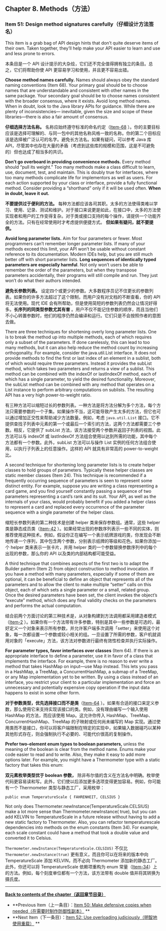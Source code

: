 ## Chapter 8. Methods（方法）

### Item 51: Design method signatures carefully（仔细设计方法签名）

This item is a grab bag of API design hints that don’t quite deserve items of their own. Taken together, they’ll help
make your API easier to learn and use and less prone to errors.

本条目是一个 API 设计提示的大杂烩，它们还不完全值得拥有独立的条目。总之，它们将帮助你使 API 更容易学习和使用，并且更不容易出错。

**Choose method names carefully.** Names should always obey the standard naming conventions (Item 68). Your primary goal
should be to choose names that are understandable and consistent with other names in the same package. Your secondary
goal should be to choose names consistent with the broader consensus, where it exists. Avoid long method names. When in
doubt, look to the Java library APIs for guidance. While there are plenty of inconsistencies— inevitable, given the size
and scope of these libraries—there is also a fair amount of consensus.

**仔细选择方法名称。**
名称应始终遵守标准的命名约定（[Item-68](../Chapter-9/Chapter-9-Item-68-Adhere-to-generally-accepted-naming-conventions.md)
）。你的主要目标应该是选择可理解的、与同一包中的其他名称风格一致的名称。你的第二个目标应该是选择被广泛认可的名字。避免长方法名。如果有疑问，可以参考
Java 库 API，尽管其中也存在大量的矛盾（考虑到这些库的规模和范围，这是不可避免的）但也达成了相当多的共识。

**Don’t go overboard in providing convenience methods.** Every method should “pull its weight.” Too many methods make a
class difficult to learn, use, document, test, and maintain. This is doubly true for interfaces, where too many methods
complicate life for implementors as well as users. For each action supported by your class or interface, provide a fully
functional method. Consider providing a “shorthand” only if it will be used often. **When in doubt, leave it out.**

**不要提供过于便利的方法。**
每种方法都应该各司其职。太多的方法使得类难以学习、使用、记录、测试和维护。对于接口来说更是如此，在接口中，太多的方法使实现者和用户的工作变得复杂。对于类或接口支持的每个操作，请提供一个功能齐全的方法。只有在经常使用时才考虑提供便捷方式。
**但如果有疑问，就不要提供。**

**Avoid long parameter lists.** Aim for four parameters or fewer. Most programmers can’t remember longer parameter
lists. If many of your methods exceed this limit, your API won’t be usable without constant reference to its
documentation. Modern IDEs help, but you are still much better off with short parameter lists. **Long sequences of
identically typed parameters are especially harmful**. Not only won’t users be able to remember the order of the
parameters, but when they transpose parameters accidentally, their programs will still compile and run. They just won’t
do what their authors intended.

**避免长参数列表。** 设定四个或更少的参数。大多数程序员记不住更长的参数列表。如果你的许多方法超过了这个限制，而用户没有对文档的不断查看，你的
API 将无法使用。现代 IDE 会有所帮助，但是使用简短的参数列表仍然会让情况好得多。**长序列的同类型参数尤其有害**
。用户不仅不能记住参数的顺序，而且当他们不小心转置参数时，他们的程序仍然会编译和运行。它们只是不会按照作者的意图去做。

There are three techniques for shortening overly long parameter lists. One is to break the method up into multiple
methods, each of which requires only a subset of the parameters. If done carelessly, this can lead to too many methods,
but it can also help reduce the method count by increasing orthogonality. For example, consider the java.util.List
interface. It does not provide methods to find the first or last index of an element in a sublist, both of which would
require three parameters. Instead it provides the subList method, which takes two parameters and returns a view of a
sublist. This method can be combined with the indexOf or lastIndexOf method, each of which has a single parameter, to
yield the desired functionality. Moreover, the subList method can be combined with any method that operates on a List
instance to perform arbitrary computations on sublists. The resulting API has a very high power-to-weight ratio.

有三种方法可以缩短过长的参数列表。一种方法是将方法分解为多个方法，每个方法只需要参数的一个子集。如果操作不当，这可能导致产生太多的方法，但它也可以通过增加正交性来帮助减少方法数量。例如，考虑
`java.util.List` 接口。它不提供查找子列表中元素的第一个或最后一个索引的方法，这两个方法都需要三个参数。相反，它提供了
subList 方法，该方法接受两个参数并返回子列表的视图。此方法可以与 indexOf 或 lastIndexOf
方法组合使用以达到所需的功能，其中每个方法都有一个参数。此外，subList 方法可以与操作 List 实例的任何方法组合使用，以执行子列表上的任意操作。这样的
API 就具有非常高的 power-to-weight 比。

A second technique for shortening long parameter lists is to create helper classes to hold groups of parameters.
Typically these helper classes are static member classes (Item 24). This technique is recommended if a frequently
occurring sequence of parameters is seen to represent some distinct entity. For example, suppose you are writing a class
representing a card game, and you find yourself constantly passing a sequence of two parameters representing a card’s
rank and its suit. Your API, as well as the internals of your class, would probably benefit if you added a helper class
to represent a card and replaced every occurrence of the parameter sequence with a single parameter of the helper class.

缩短长参数列表的第二种技术是创建 helper 类来保存参数组。通常，这些 helper
类是静态成员类（[Item-42](../Chapter-7/Chapter-7-Item-42-Prefer-lambdas-to-anonymous-classes.md)
）。如果经常出现的参数序列表示一些不同的实体，则推荐使用这种技术。例如，假设你正在编写一个表示纸牌游戏的类，你发现会不断地传递一个序列，其中包含两个参数，分别表示纸牌的等级和花色。如果你添加一个
helper 类来表示一张卡片，并用 helper 类的一个参数替换参数序列中的每个出现的参数，那么你的 API 以及类的内部结构都可能受益。

A third technique that combines aspects of the first two is to adapt the Builder pattern (Item 2) from object
construction to method invocation. If you have a method with many parameters, especially if some of them are optional,
it can be beneficial to define an object that represents all of the parameters and to allow the client to make multiple
“setter” calls on this object, each of which sets a single parameter or a small, related group. Once the desired
parameters have been set, the client invokes the object’s “execute” method, which does any final validity checks on the
parameters and performs the actual computation.

结合前两个方面讨论的第三种技术是，从对象构建到方法调用都采用建造者模式（[Item-2](../Chapter-2/Chapter-2-Item-2-Consider-a-builder-when-faced-with-many-constructor-parameters.md)
）。如果你有一个方法带有许多参数，特别是其中一些参数是可选的，最好定义一个对象来表示所有参数，并允许客户端多次调用「setter」来使用这个对象，每一次都设置一个参数或较小相关的组。一旦设置了所需的参数，客户机就调用对象的「execute」方法，该方法对参数进行最终有效性检查并执行实际操作。

**For parameter types, favor interfaces over classes** (Item 64). If there is an appropriate interface to define a
parameter, use it in favor of a class that implements the interface. For example, there is no reason to ever write a
method that takes HashMap on input—use Map instead. This lets you pass in a HashMap, a TreeMap, a ConcurrentHashMap, a
submap of a TreeMap, or any Map implementation yet to be written. By using a class instead of an interface, you restrict
your client to a particular implementation and force an unnecessary and potentially expensive copy operation if the
input data happens to exist in some other form.

**对于参数类型，优先选择接口而不是类**（[Item-64](../Chapter-9/Chapter-9-Item-64-Refer-to-objects-by-their-interfaces.md)
）。如果有合适的接口来定义参数，那么使用它来支持实现该接口的类。例如，没有理由编写一个输入使用 HashMap 的方法，而应该使用
Map。这允许你传入 HashMap、TreeMap、ConcurrentHashMap、TreeMap 的子映射或任何尚未编写的 Map
实现。通过使用类而不是接口，你可以将客户端限制在特定的实现中，如果输入数据碰巧以某种其他形式存在，则会强制执行不必要的、可能代价很高的复制操作。

**Prefer two-element enum types to boolean parameters,** unless the meaning of the boolean is clear from the method
name. Enums make your code easier to read and to write. Also, they make it easy to add more options later. For example,
you might have a Thermometer type with a static factory that takes this enum:

**双元素枚举类型优于 boolean 参数，** 除非布尔值的含义在方法名中明确。枚举使代码更容易读和写。此外，它们使以后添加更多选项变得更加容易。例如，你可能有一个
Thermometer 类型与静态工厂，采用枚举：

```
public enum TemperatureScale { FAHRENHEIT, CELSIUS }
```

Not only does Thermometer.newInstance(TemperatureScale.CELSIUS) make a lot more sense than Thermometer.newInstance(
true), but you can add KELVIN to TemperatureScale in a future release without having to add a new static factory to
Thermometer. Also, you can refactor temperaturescale dependencies into methods on the enum constants (Item 34). For
example, each scale constant could have a method that took a double value and converted it to Celsius.

`Thermometer.newInstance(TemperatureScale.CELSIUS)` 不仅比 `Thermometer.newInstance(true)` 更有意义，而且你可以在将来的版本中向
TemperatureScale 添加 KELVIN，而不必向 Thermometer 添加新的静态工厂。此外，你还可以将 TemperatureScale 依赖项重构为 enum
常量（[Item-34](../Chapter-6/Chapter-6-Item-34-Use-enums-instead-of-int-constants.md)）上的方法。例如，每个刻度单位都有一个方法，该方法带有
double 值并将其转换为摄氏度。

---
**[Back to contents of the chapter（返回章节目录）](../Chapter-8/Chapter-8-Introduction.md)**

- **Previous
  Item（上一条目）：[Item 50: Make defensive copies when needed（在需要时制作防御性副本）](../Chapter-8/Chapter-8-Item-50-Make-defensive-copies-when-needed.md)
  **
- **Next
  Item（下一条目）：[Item 52: Use overloading judiciously（明智地使用重载）](../Chapter-8/Chapter-8-Item-52-Use-overloading-judiciously.md)
  **
